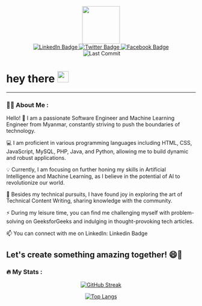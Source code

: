 
<div id="header" align="center">
  <img src="https://media.giphy.com/media/M9gbBd9nbDrOTu1Mqx/giphy.gif" width="100"/>
</div>


<div id="badges" align='center'>
  <a href="https://www.linkedin.com/in/khant-htet-5a6bb3280">
    <img src="https://img.shields.io/badge/LinkedIn-blue?style=for-the-badge&logo=linkedin&logoColor=white" alt="LinkedIn Badge"/>
  </a>
  <a href="https://twitter.com/Khanthtet111?t=JOj7jWNcPZHrVIZH5kNghw&s=09">
    <img src="https://img.shields.io/badge/Twitter-lightblue?style=for-the-badge&logo=twitter&logoColor=white" alt="Twitter Badge"/>
  </a>
  <a href="https://www.facebook.com/kyaw.l.ko.944?mibextid=ZbWKwL">
    <img src="https://img.shields.io/badge/Facebook-darkblue?style=for-the-badge&logo=facebook&logoColor=white" alt="Facebook Badge"/>
  </a>
</div>
<div align='center'>
  <img src="https://komarev.com/ghpvc/?username=Hein-HtetSan&style=flat-square&color=blue" alt=""/>
  <img src="https://img.shields.io/github/last-commit/Hein-HtetSan/student_management?style=flat-square" alt="Last Commit"/>
</div>

<h1>
  hey there
  <img src="giphy.gif" width="30px"/>
</h1>

<div align="center">
  
</div>

---

### :woman_technologist: About Me :
Hello! 👋 I am a passionate Software Engineer and Machine Learning Engineer from Myanmar, constantly striving to push the boundaries of technology.

:computer: I am proficient in various programming languages including HTML, CSS, JavaScript, MySQL, PHP, Java, and Python, allowing me to build dynamic and robust applications.

:bulb: Currently, I am focusing on further honing my skills in Artificial Intelligence and Machine Learning, as I believe in the potential of AI to revolutionize our world.

:seedling: Besides my technical pursuits, I have found joy in exploring the art of Technical Content Writing, sharing knowledge with the community.

:zap: During my leisure time, you can find me challenging myself with problem-solving on GeeksforGeeks and indulging in thought-provoking tech articles.

:mailbox: You can connect with me on LinkedIn: Linkedin Badge

Let's create something amazing together! 😄🚀
---

### :fire: My Stats :
<div align='center'>
  
[![GitHub Streak](http://github-readme-streak-stats.herokuapp.com?user=Hein-HtetSan&theme=dark&background=000000)](https://git.io/streak-stats)

[![Top Langs](https://github-readme-stats.vercel.app/api/top-langs/?username=Hein-HtetSan&layout=compact&theme=vision-friendly-dark)](https://github.com/anuraghazra/github-readme-stats)

</div>

